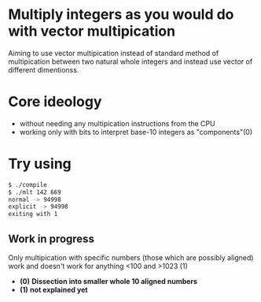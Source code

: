 # Multiply integers as you would do with vector multipication 
Aiming to use vector multipication instead of standard method of multipication between two natural whole integers and instead use vector of different dimentionss. 
# Core ideology
 * without needing any multipication instructions from the CPU
 * working only with bits to interpret base-10 integers as "components"(0)
# Try using
```bash
$ ./compile
$ ./mlt 142 669
normal -> 94998
explicit -> 94998
exiting with 1
```
## Work in progress
Only multipication with specific numbers (those which are possibly aligned) work and doesn't work for anything <100 and >1023 (1)

- **(0)** __Dissection into smaller whole 10 aligned numbers__
- **(1)** __not explained yet__
